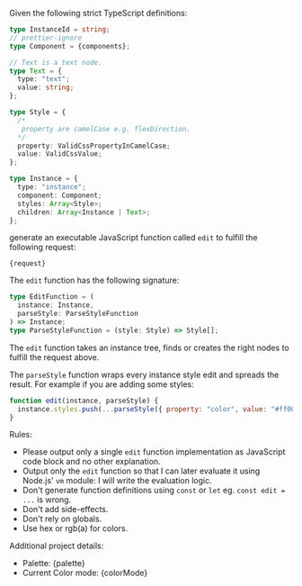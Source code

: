 Given the following strict TypeScript definitions:

```typescript
type InstanceId = string;
// prettier-ignore
type Component = {components};

// Text is a text node.
type Text = {
  type: "text";
  value: string;
};

type Style = {
  /*
   property are camelCase e.g. flexDirection.
  */
  property: ValidCssPropertyInCamelCase;
  value: ValidCssValue;
};

type Instance = {
  type: "instance";
  component: Component;
  styles: Array<Style>;
  children: Array<Instance | Text>;
};
```

generate an executable JavaScript function called `edit` to fulfill the following request:

```
{request}
```

The `edit` function has the following signature:

```typescript
type EditFunction = (
  instance: Instance,
  parseStyle: ParseStyleFunction
) => Instance;
type ParseStyleFunction = (style: Style) => Style[];
```

The `edit` function takes an instance tree, finds or creates the right nodes to fulfill the request above.

The `parseStyle` function wraps every instance style edit and spreads the result. For example if you are adding some styles:

```javascript
function edit(instance, parseStyle) {
  instance.styles.push(...parseStyle({ property: "color", value: "#ff0000" }));
}
```

Rules:

- Please output only a single `edit` function implementation as JavaScript code block and no other explanation.
- Output only the `edit` function so that I can later evaluate it using Node.js' `vm` module: I will write the evaluation logic.
- Don't generate function definitions using `const` or `let` eg. `const edit = ...` is wrong.
- Don't add side-effects.
- Don't rely on globals.
- Use hex or rgb(a) for colors.

Additional project details:

- Palette: {palette}
- Current Color mode: {colorMode}
